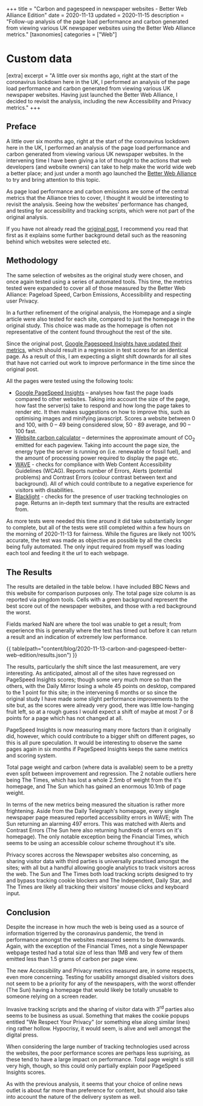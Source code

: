 +++
title = "Carbon and pagespeed in newspaper websites - Better Web Alliance Edition"
date = 2020-11-13
updated = 2020-11-15
description = "Follow-up analysis of the page load performance and carbon generated from viewing various UK newspaper websites using the Better Web Alliance metrics."
[taxonomies]
categories = ["Web"]

# Custom data
[extra]
excerpt = "A little over six months ago, right at the start of the coronavirus lockdown here in the UK, I performed an analysis of the page load performance and carbon generated from viewing various UK newspaper websites. Having just launched the Better Web Alliance, I decided to revisit the analysis, including the new Accessibility and Privacy metrics."
+++
<div class="text-block">

## Preface
A little over six months ago, right at the start of the coronavirus lockdown here in the UK, I performed an analysis of the page load performance and carbon generated from viewing various UK newspaper websites. In the intervening time I have been giving a lot of thought to the actions that web developers (and website owners) can take to help make the world wide web a better place; and just under a month ago launched the [Better Web Alliance](https://www.better-web-alliance.net/) to try and bring attention to this topic.

As page load performance and carbon emissions are some of the central metrics that the Alliance tries to cover, I thought it would be interesting to revisit the analysis. Seeing how the websites' performance has changed, and testing for accessibility and tracking scripts, which were not part of the original analysis.

If you have not already read the [original post](/blog/carbon-and-pagespeed/), I recommend you read that first as it explains some further background detail such as the reasoning behind which websites were selected etc.

## Methodology
The same selection of websites as the original study were chosen, and once again tested using a series of automated tools. This time, the metrics tested were expanded to cover all of those measured by the Better Web Alliance: Pageload Speed, Carbon Emissions, Accessibility and respecting user Privacy.

In a further refinement of the original analysis, the Homepage and a single article were also tested for each site, compared to just the homepage in the original study. This choice was made as the homepage is often not representative of the content found throughout the rest of the site.

Since the original post, [Google Pagespeed Insights have updated their metrics](https://web.dev/lighthouse-whats-new-6.0/), which should result in a regression in test scores for an identical page. As a result of this, I am expecting a slight shift downards for all sites that have not carried out work to improve performance in the time since the original post.

All the pages were tested using the following tools:
- [Google PageSpeed Insights](https://developers.google.com/speed/pagespeed/insights/) – analyses how fast the page loads compared to other websites. Taking into account the size of the page, how fast the server(s) take to respond and how long the page takes to render etc. It then makes suggestions on how to improve this, such as optimising images and minifying javascript. Scores a website between 0 and 100, with 0 – 49 being considered slow, 50 - 89 average, and 90 – 100 fast.
- [Website carbon calculator](https://www.websitecarbon.com/) – determines the approximate amount of CO<sub>2</sub> emitted for each pageview. Taking into account the page size, the energy type the server is running on (i.e. renewable or fossil fuel), and the amount of processing power required to display the page etc.
- [WAVE](https://wave.webaim.org/) - checks for compliance with Web Content Accessibility Guidelines (WCAG). Reports number of Errors, Alerts (potential problems) and Contrast Errors (colour contrast between text and background). All of which could contribute to a negative experience for visitors with disabilities.
- [Blacklight](https://themarkup.org/blacklight) - checks for the presence of user tracking technologies on page. Returns an in-depth text summary that the results are extracted from.

As more tests were needed this time around it did take substantially longer to complete, but all of the tests were still completed within a few hours on the morning of 2020-11-13 for fairness. While the figures are likely not 100% accurate, the test was made as objective as possible by all the checks being fully automated. The only input required from myself was loading each tool and feeding it the url to each webpage.

## The Results
The results are detailed in the table below. I have included BBC News and this website for comparison purposes only. The total page size column is as reported via pingdom tools. Cells with a green background represent the best score out of the newspaper websites, and those with a red background the worst.

Fields marked NaN are where the tool was unable to get a result; from experience this is generally where the test has timed out before it can return a result and an indication of extremely low performance.

{{ table(path="content/blog/2020-11-13-carbon-and-pagespeed-better-web-edition/results.json") }}

The results, particularly the shift since the last measurement, are very interesting. As anticipated, almost all of the sites have regressed on PageSpeed Insights scores; though some very much more so than the others, with the Daily Mirror losing a whole 45 points on desktop, compared to the 1 point for this site; in the intervening 6 months or so since the original study I have made some slight performance improvements to the site but, as the scores were already very good, there was little low-hanging fruit left, so at a rough guess I would expect a shift of maybe at most 7 or 8 points for a page which has not changed at all.

PageSpeed Insights is now measuring many more factors than it originally did, however, which could contribute to a bigger shift on different pages, so this is all pure speculation. It would be interesting to observe the same pages again in six months if PageSpeed Insights keeps the same metrics and scoring system.

Total page weight and carbon (where data is available) seem to be a pretty even split between improvement and regression. The 2 notable outliers here being The Times, which has lost a whole 2.5mb of weight from the it's homepage, and The Sun which has gained an enormous 10.1mb of page weight.

In terms of the new metrics being measured the situation is rather more frightening. Aside from the Daily Telegraph's homepage, every single newspaper page measured reported accessibility errors in WAVE; with The Sun returning an alarming 497 errors. This was matched with Alerts and Contrast Errors (The Sun here also returning hundreds of errors on it's homepage). The only notable exception being the Financial Times, which seems to be using an accessible colour scheme throughout it's site.

Privacy scores accross the Newspaper websites also concerning, as sharing visitor data with third parties is universally practised amongst the sites; with all but a handful allowing google analytics to track visitors across the web. The Sun and The Times both load tracking scripts designed to try and bypass tracking cookie blockers and The Independent, Daily Star, and The Times are likely all tracking their visitors' mouse clicks and keyboard input.

## Conclusion
Despite the increase in how much the web is being used as a source of information trigerred by the coronavirus pandemic, the trend in performance amongst the websites measured seems to be downwards. Again, with the exception of the Financial Times, not a single Newspaper webpage tested had a total size of less than 1MB and very few of them emitted less than 1.5 grams of carbon per page view.

The new Accessibility and Privacy metrics measured are, in some respects, even more concerning. Testing for usability amongst disabled visitors does not seem to be a priority for any of the newspapers, with the worst offender (The Sun) having a homepage that would likely be totally unusable to someone relying on a screen reader.

Invasive tracking scripts and the sharing of visitor data with 3<sup>rd</sup> parties also seems to be business as usual. Something that makes the cookie popups entitled "We Respect Your Privacy" (or something else along similar lines) ring rather hollow. Hypocrisy, it would seem, is alive and well amongst the digital press.

When considering the large number of tracking technologies used across the websites, the poor performance scores are perhaps less suprising, as these tend to have a large impact on performance. Total page weight is still very high, though, so this could only partially explain poor PageSpeed Insights scores.

As with the previous analysis, it seems that your choice of online news outlet is about far more than preference for content, but should also take into account the nature of the delivery system as well.

</div>